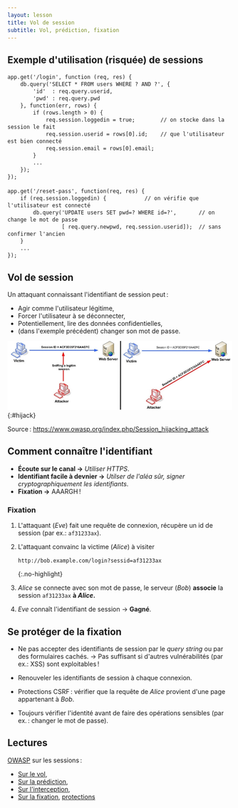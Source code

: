```yaml
---
layout: lesson
title: Vol de session
subtitle: Vol, prédiction, fixation
---
```


<section class="compact">

## Exemple d'utilisation (risquée) de sessions

~~~
app.get('/login', function (req, res) {
	db.query('SELECT * FROM users WHERE ? AND ?', {
		'id'  : req.query.userid,
		'pwd' : req.query.pwd
	}, function(err, rows) {
		if (rows.length > 0) {
			req.session.loggedin = true;        // on stocke dans la session le fait
			req.session.userid = rows[0].id;    // que l'utilisateur est bien connecté
			req.session.email = rows[0].email;
		}
		...
	});
});

app.get('/reset-pass', function(req, res) {
	if (req.session.loggedin) {            // on vérifie que l'utilisateur est connecté
		db.query('UPDATE users SET pwd=? WHERE id=?',       // on change le mot de passe
			     [ req.query.newpwd, req.session.userid]);  // sans confirmer l'ancien
	}
	...
});
~~~

</section>
<section class="compact">
<style scoped>
#hijack {
  width: 100%;
}
</style>

## Vol de session

Un attaquant connaissant l'identifiant de session peut :

- Agir comme l'utilisateur légitime,
- Forcer l'utilisateur à se déconnecter,
- Potentiellement, lire des données confidentielles,
- (dans l'exemple précédent) changer son mot de passe.

![OWASP session hijacking](../assets/session_hijacking.jpg){:#hijack}

Source : <https://www.owasp.org/index.php/Session_hijacking_attack>

</section>
<section>

## Comment connaître l'identifiant

- **Écoute sur le canal →** *Utiliser HTTPS*.
- **Identifiant facile à devnier →** *Utilser de l'aléa sûr, signer
   cryptographiquement les identifiants*.
- **Fixation →** AAARGH !

### Fixation

1. L'attaquant (*Eve*) fait une requête de connexion, récupère un id
   de session (par ex.: `af31233ax`).

2. L'attaquant convainc la victime (*Alice*) à visiter
   
   ~~~
   http://bob.example.com/login?sessid=af31233ax
   ~~~
   {:.no-highlight}

3. *Alice* se connecte avec son mot de passe, le serveur (*Bob*)
   **associe** la session `af31233ax` **à *Alice*.**

4. *Eve* connaît l'identifiant de session → **Gagné**.

</section>
<section>

## Se protéger de la fixation

- Ne pas accepter des identifiants de session par le *query string* ou
  par des formulaires cachés. → Pas suffisant si d'autres vulnérabilités
  (par ex.: XSS) sont exploitables !

- Renouveler les identifiants de session à chaque connexion.

- Protections CSRF : vérifier que la requête de *Alice* provient d'une
  page appartenant à *Bob*.

- Toujours vérifier l'identité avant de faire des opérations sensibles
  (par ex. : changer le mot de passe).

</section>
<section>

## Lectures

[OWASP](https://www.owasp.org/) sur les sessions :

- [Sur le vol](https://www.owasp.org/index.php/Session_hijacking_attack),
- [Sur la prédiction](https://www.owasp.org/index.php/Session_Prediction),
- [Sur l'interception](https://www.owasp.org/index.php/Man-in-the-middle_attack),
- [Sur la fixation](https://www.owasp.org/index.php/Session_fixation),
  [protections](https://www.owasp.org/index.php/Session_Fixation_Protection)

</section>
